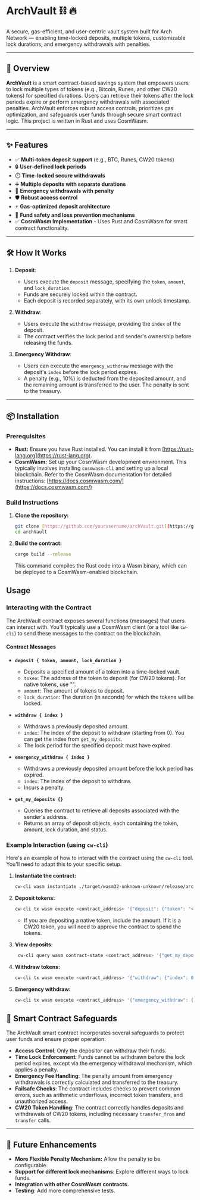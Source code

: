 # ArchVault ⛓️ 🔥

A secure, gas-efficient, and user-centric vault system built for Arch Network — enabling time-locked deposits, multiple tokens, customizable lock durations, and emergency withdrawals with penalties.

---

## 🚀 Overview

**ArchVault** is a smart contract-based savings system that empowers users to lock multiple types of tokens (e.g., Bitcoin, Runes, and other CW20 tokens) for specified durations. Users can retrieve their tokens after the lock periods expire or perform emergency withdrawals with associated penalties. ArchVault enforces robust access controls, prioritizes gas optimization, and safeguards user funds through secure smart contract logic.  This project is written in Rust and uses CosmWasm.

---

## ✨ Features

-   ✅   **Multi-token deposit support** (e.g., BTC, Runes, CW20 tokens)
-   🔒   **User-defined lock periods**
-   ⏱️   **Time-locked secure withdrawals**
-   ➕   **Multiple deposits with separate durations**
-   🚨   **Emergency withdrawals with penalty**
-   🛡️   **Robust access control**
-   ⚡   **Gas-optimized deposit architecture**
-   🔐   **Fund safety and loss prevention mechanisms**
-   ✅  **CosmWasm Implementation** - Uses Rust and CosmWasm for smart contract functionality.

---

## 🛠️ How It Works

1.  **Deposit**:
    * Users execute the `deposit` message, specifying the `token`, `amount`, and `lock_duration`.
    * Funds are securely locked within the contract.
    * Each deposit is recorded separately, with its own unlock timestamp.

2.  **Withdraw**:
    * Users execute the `withdraw` message, providing the `index` of the deposit.
    * The contract verifies the lock period and sender's ownership before releasing the funds.

3.  **Emergency Withdraw**:
    * Users can execute the `emergency_withdraw` message with the deposit's `index` before the lock period expires.
    * A penalty (e.g., 10%) is deducted from the deposited amount, and the remaining amount is transferred to the user.  The penalty is sent to the treasury.

---

## 📦 Installation

### Prerequisites

* **Rust:** Ensure you have Rust installed.  You can install it from [https://rust-lang.org](https://rust-lang.org).
* **CosmWasm:** Set up your CosmWasm development environment.  This typically involves installing `cosmwasm-cli` and setting up a local blockchain.  Refer to the CosmWasm documentation for detailed instructions: [https://docs.cosmwasm.com/](https://docs.cosmwasm.com/)

### Build Instructions

1.  **Clone the repository:**

    ```bash
    git clone [https://github.com/yourusername/archVault.git](https://github.com/Legendarykuga/archVault.git)
    cd archVault
    ```

2.  **Build the contract:**

    ```bash
    cargo build --release
    ```

    This command compiles the Rust code into a Wasm binary, which can be deployed to a CosmWasm-enabled blockchain.

##   Usage

### Interacting with the Contract

The ArchVault contract exposes several functions (messages) that users can interact with.  You'll typically use a CosmWasm client (or a tool like `cw-cli`) to send these messages to the contract on the blockchain.

#### Contract Messages

* **`deposit { token, amount, lock_duration }`**
    * Deposits a specified amount of a token into a time-locked vault.
    * `token`:  The address of the token to deposit (for CW20 tokens).  For native tokens, use "".
    * `amount`: The amount of tokens to deposit.
    * `lock_duration`: The duration (in seconds) for which the tokens will be locked.

* **`withdraw { index }`**
    * Withdraws a previously deposited amount.
    * `index`: The index of the deposit to withdraw (starting from 0).  You can get the index from `get_my_deposits`.
    * The lock period for the specified deposit must have expired.

* **`emergency_withdraw { index }`**
    * Withdraws a previously deposited amount before the lock period has expired.
    * `index`: The index of the deposit to withdraw.
    * Incurs a penalty.

* **`get_my_deposits {}`**
    * Queries the contract to retrieve all deposits associated with the sender's address.
    * Returns an array of deposit objects, each containing the token, amount, lock duration, and status.

### Example Interaction (using `cw-cli`)

Here's an example of how to interact with the contract using the `cw-cli` tool.  You'll need to adapt this to your specific setup.

1.  **Instantiate the contract:**

    ```bash
    cw-cli wasm instantiate ./target/wasm32-unknown-unknown/release/arch_vault.wasm '{"owner": "<owner_address>"}' --label "arch-vault" --admin "<admin_address>" --from <deployer_address>
    ```

2.  **Deposit tokens:**

    ```bash
    cw-cli tx wasm execute <contract_address> '{"deposit": {"token": "<token_address>", "amount": "100", "lock_duration": 3600 }}' --from <sender_address> --amount 100<native_token_denom>
    ```
    * If you are depositing a native token, include the amount.  If it is a CW20 token, you will need to approve the contract to spend the tokens.

3.  **View deposits:**

    ```bash
     cw-cli query wasm contract-state <contract_address> '{"get_my_deposits": {}}'
    ```

4.  **Withdraw tokens:**

    ```bash
    cw-cli tx wasm execute <contract_address> '{"withdraw": {"index": 0}}' --from <sender_address>
    ```

5.  **Emergency withdraw:**

    ```bash
    cw-cli tx wasm execute <contract_address> '{"emergency_withdraw": {"index": 0}}' --from <sender_address>
    ```

## 📄 Smart Contract Safeguards

The ArchVault smart contract incorporates several safeguards to protect user funds and ensure proper operation:

* **Access Control**: Only the depositor can withdraw their funds.
* **Time Lock Enforcement**: Funds cannot be withdrawn before the lock period expires, except via the emergency withdrawal mechanism, which applies a penalty.
* **Emergency Fee Handling**: The penalty amount from emergency withdrawals is correctly calculated and transferred to the treasury.
* **Failsafe Checks**: The contract includes checks to prevent common errors, such as arithmetic underflows, incorrect token transfers, and unauthorized access.
* **CW20 Token Handling**: The contract correctly handles deposits and withdrawals of CW20 tokens, including necessary `transfer_from` and `transfer` calls.

---

## 🚀 Future Enhancements

* **More Flexible Penalty Mechanism:** Allow the penalty to be configurable.
* **Support for different lock mechanisms**: Explore different ways to lock funds.
* **Integration with other CosmWasm contracts.**
* **Testing**: Add more comprehensive tests.
